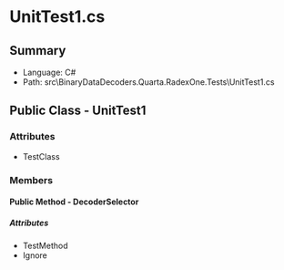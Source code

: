 ﻿# UnitTest1.cs

## Summary

* Language: C#
* Path: src\BinaryDataDecoders.Quarta.RadexOne.Tests\UnitTest1.cs

## Public Class - UnitTest1

### Attributes

 - TestClass

### Members

#### Public Method - DecoderSelector

##### Attributes

 - TestMethod
 - Ignore


